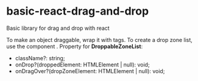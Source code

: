 # basic-react-drag-and-drop
Basic library for drag and drop with react

To make an object draggable, wrap it with <DraggableElement id="give-a-unique-id"></DraggableElement> tags.
To create a drop zone list, use the component <DroppableZoneList></DroppableZoneList>.
Property for **DroppableZoneList**:
- className?: string;
- onDrop?(droppedElement: HTMLElement | null): void;
- onDragOver?(dropZoneElement: HTMLElement | null): void;